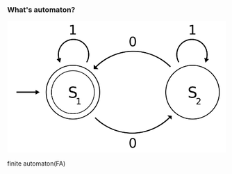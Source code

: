 ### What's automaton?

<p class="fragment fade-up">
	<img src="/assets/DFAexample.svg"/>
</p>

<span class="fragment fade-in">finite automaton(FA)</span>
